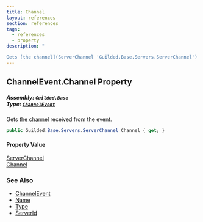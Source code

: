 ```yaml
---
title: Channel
layout: references
section: references
tags:
  - references
  - property
description: "

Gets [the channel](ServerChannel 'Guilded.Base.Servers.ServerChannel') received from the event."
---
```


## ChannelEvent.Channel Property
##### **Assembly:** `Guilded.Base`<br/>**Type:** [`ChannelEvent`](ChannelEvent 'Guilded.Base.Events.ChannelEvent')

Gets [the channel](ServerChannel 'Guilded.Base.Servers.ServerChannel') received from the event.

```csharp
public Guilded.Base.Servers.ServerChannel Channel { get; }
```

#### Property Value
[ServerChannel](ServerChannel 'Guilded.Base.Servers.ServerChannel')  
[Channel](ServerChannel 'Guilded.Base.Servers.ServerChannel')

### See Also
- [ChannelEvent](ChannelEvent 'Guilded.Base.Events.ChannelEvent')
- [Name](ChannelEvent.Name 'Guilded.Base.Events.ChannelEvent.Name')
- [Type](ChannelEvent.Type 'Guilded.Base.Events.ChannelEvent.Type')
- [ServerId](ChannelEvent.ServerId 'Guilded.Base.Events.ChannelEvent.ServerId')